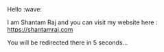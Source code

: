 <head>
    <link rel="canonical" href="https://shantamraj.com/"/>
    <meta http-equiv="refresh" content="5;URL=https://shantamraj.com/">
</head>
Hello :wave:  

I am Shantam Raj and you can visit my website here : https://shantamraj.com  

You will be redirected there in 5 seconds...